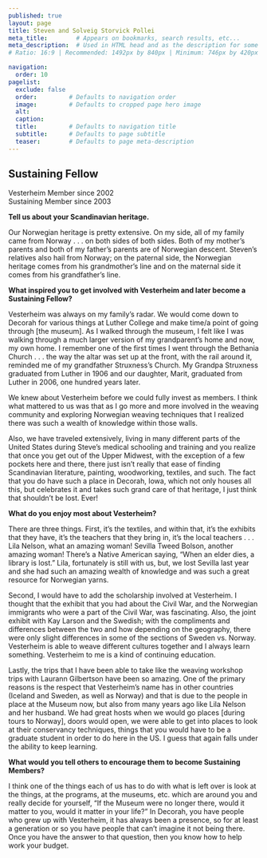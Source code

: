 ```yaml
---
published: true
layout: page
title: Steven and Solveig Storvick Pollei
meta_title:        # Appears on bookmarks, search results, etc...
meta_description:  # Used in HTML head and as the description for some search engines
# Ratio: 16:9 | Recommended: 1492px by 840px | Minimum: 746px by 420px

navigation:
  order: 10
pagelist:
  exclude: false
  order:         # Defaults to navigation order  
  image:         # Defaults to cropped page hero image
  alt:
  caption:
  title:         # Defaults to navigation title
  subtitle:      # Defaults to page subtitle
  teaser:        # Defaults to page meta-description
---
```

## Sustaining Fellow <br />
Vesterheim Member since 2002 <br />
Sustaining Member since 2003

**Tell us about your Scandinavian heritage.**

Our Norwegian heritage is pretty extensive. On my side, all of my family came from Norway . . . on both sides of both sides. Both of my mother’s parents and both of my father’s parents are of Norwegian descent. Steven’s relatives also hail from Norway; on the paternal side, the Norwegian heritage comes from his grandmother’s line and on the maternal side it comes from his grandfather’s line.

**What inspired you to get involved with Vesterheim and later become a Sustaining Fellow?**

Vesterheim was always on my family’s radar. We would come down to Decorah for various things at Luther College and make time/a point of going through [the museum]. As I walked through the museum, I felt like I was walking through a much larger version of my grandparent’s home and now, my own home.  I remember one of the first times I went through the Bethania Church . . . the way the altar was set up at the front, with the rail around it, reminded me of my grandfather Struxness’s Church. My Grandpa Struxness graduated from Luther in 1906 and our daughter, Marit, graduated from Luther in 2006, one hundred years later.

We knew about Vesterheim before we could fully invest as members. I think what mattered to us was that as I go more and more involved in the weaving community and exploring Norwegian weaving techniques that I realized there was such a wealth of knowledge within those walls.

Also, we have traveled extensively, living in many different parts of the United States during Steve’s medical schooling and training and you realize that once you get out of the Upper Midwest, with the exception of a few pockets here and there, there just isn’t really that ease of finding Scandinavian literature, painting, woodworking, textiles, and such. The fact that you do have such a place in Decorah, Iowa, which not only houses all this, but celebrates it and takes such grand care of that heritage, I just think that shouldn’t be lost. Ever!

**What do you enjoy most about Vesterheim?**

There are three things. First, it’s the textiles, and within that, it’s the exhibits that they have, it’s the teachers that they bring in, it’s the local teachers . . . Lila Nelson, what an amazing woman! Sevilla Tweed Bolson, another amazing woman! There’s a Native American saying, “When an elder dies, a library is lost.”  Lila, fortunately is still with us, but, we lost Sevilla last year and she had such an amazing wealth of knowledge and was such a great resource for Norwegian yarns. 

Second, I would have to add the scholarship involved at Vesterheim. I thought that the exhibit that you had about the Civil War, and the Norwegian immigrants who were a part of the Civil War, was fascinating. Also, the joint exhibit with Kay Larson and the Swedish; with the compliments and differences between the two and how depending on the geography, there were only slight differences in some of the sections of Sweden vs. Norway. Vesterheim is able to weave different cultures together and I always learn something. Vesterheim to me is a kind of continuing education.

Lastly, the trips that I have been able to take like the weaving workshop trips with Laurann Gilbertson have been so amazing. One of the primary reasons is the respect that Vesterheim’s name has in other countries (Iceland and Sweden, as well as Norway) and that is due to the people in place at the Museum now, but also from many years ago like Lila Nelson and her husband. We had great hosts when we would go places [during tours to Norway], doors would open, we were able to get into places to look at their conservancy techniques, things that you would have to be a graduate student in order to do here in the US. I guess that again falls under the ability to keep learning.

**What would you tell others to encourage them to become Sustaining Members?**

I think one of the things each of us has to do with what is left over is look at the things, at the programs, at the museums, etc. which are around you and really decide for yourself, “If the Museum were no longer there, would it matter to you, would it matter in your life?” In Decorah, you have people who grew up with Vesterheim, it has always been a presence, so for at least a generation or so you have people that can’t imagine it not being there. Once you have the answer to that question, then you know how to help work your budget.